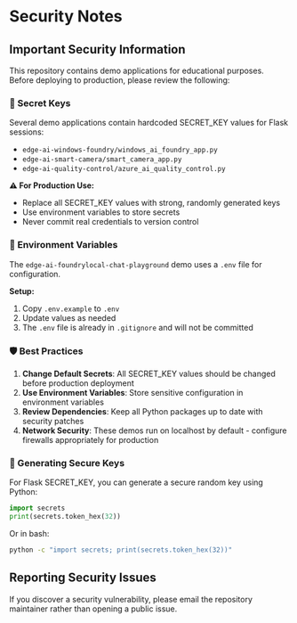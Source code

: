 # Security Notes

## Important Security Information

This repository contains demo applications for educational purposes. Before deploying to production, please review the following:

### 🔐 Secret Keys

Several demo applications contain hardcoded SECRET_KEY values for Flask sessions:
- `edge-ai-windows-foundry/windows_ai_foundry_app.py`
- `edge-ai-smart-camera/smart_camera_app.py`
- `edge-ai-quality-control/azure_ai_quality_control.py`

**⚠️ For Production Use:**
- Replace all SECRET_KEY values with strong, randomly generated keys
- Use environment variables to store secrets
- Never commit real credentials to version control

### 📝 Environment Variables

The `edge-ai-foundrylocal-chat-playground` demo uses a `.env` file for configuration.

**Setup:**
1. Copy `.env.example` to `.env`
2. Update values as needed
3. The `.env` file is already in `.gitignore` and will not be committed

### 🛡️ Best Practices

1. **Change Default Secrets**: All SECRET_KEY values should be changed before production deployment
2. **Use Environment Variables**: Store sensitive configuration in environment variables
3. **Review Dependencies**: Keep all Python packages up to date with security patches
4. **Network Security**: These demos run on localhost by default - configure firewalls appropriately for production

### 🚀 Generating Secure Keys

For Flask SECRET_KEY, you can generate a secure random key using Python:

```python
import secrets
print(secrets.token_hex(32))
```

Or in bash:
```bash
python -c "import secrets; print(secrets.token_hex(32))"
```

## Reporting Security Issues

If you discover a security vulnerability, please email the repository maintainer rather than opening a public issue.
